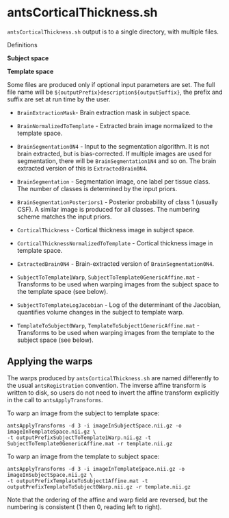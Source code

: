 # antsCorticalThickness.sh

`antsCorticalThickness.sh` output is to a single directory, with multiple files.

Definitions

**Subject space**

**Template space**

Some files are produced only if optional input parameters are set. The full file name will be `${outputPrefix}description${outputSuffix}`, the prefix and suffix are set at run time by the user.

* `BrainExtractionMask`- Brain extraction mask in subject space.

* `BrainNormalizedToTemplate` - Extracted brain image normalized to the template space. 

* `BrainSegmentation0N4` - Input to the segmentation algorithm. It is not brain extracted, but is bias-corrected. If multiple images are used for segmentation, there will be `BrainSegmentation1N4` and so on. The brain extracted version of this is `ExtractedBrain0N4`.

* `BrainSegmentation` - Segmentation image, one label per tissue class. The number of classes is determined by the input priors.

* `BrainSegmentationPosteriors1` - Posterior probability of class 1 (usually CSF). A similar image is produced for all classes. The numbering scheme matches the input priors.

* `CorticalThickness` - Cortical thickness image in subject space.

* `CorticalThicknessNormalizedToTemplate` - Cortical thickness image in template space.

* `ExtractedBrain0N4` - Brain-extracted version of `BrainSegmentation0N4`.

* `SubjectToTemplate1Warp`, `SubjectToTemplate0GenericAffine.mat` - Transforms to be used when warping images from the subject space to the template space (see below).

* `SubjectToTemplateLogJacobian` - Log of the determinant of the Jacobian, quantifies volume changes in the subject to template warp.

* `TemplateToSubject0Warp`, `TemplateToSubject1GenericAffine.mat` - Transforms to be used when warping images from the template to the subject space (see below).


## Applying the warps

The warps produced by `antsCorticalThickness.sh` are named differently to the usual `antsRegistration` convention. The inverse affine transform is written to disk, so users do not need to invert the affine transform explicitly in the call to `antsApplyTransforms`. 

To warp an image from the subject to template space:

```
antsApplyTransforms -d 3 -i imageInSubjectSpace.nii.gz -o imageInTemplateSpace.nii.gz \
-t outputPrefixSubjectToTemplate1Warp.nii.gz -t SubjectToTemplate0GenericAffine.mat -r template.nii.gz
```

To warp an image from the template to subject space:

```
antsApplyTransforms -d 3 -i imageInTemplateSpace.nii.gz -o imageInSubjectSpace.nii.gz \
-t outputPrefixTemplateToSubject1Affine.mat -t outputPrefixTemplateToSubject0Warp.nii.gz -r template.nii.gz
```

Note that the ordering of the affine and warp field are reversed, but the numbering is consistent (1 then 0, reading left to right). 
